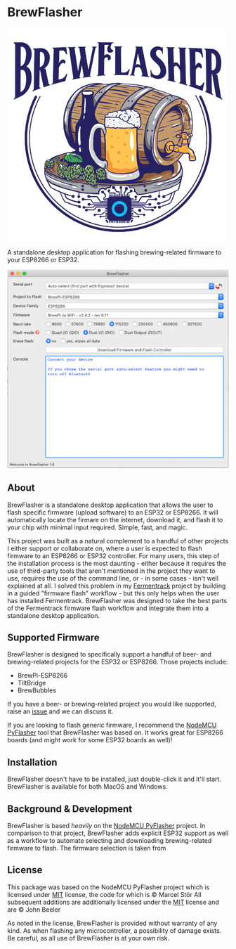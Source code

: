 # BrewFlasher
![BrewFlasher Logo](images/BrewFlasher.png)

A standalone desktop application for flashing brewing-related firmware to your ESP8266 or ESP32.


![Image of NodeMCU PyFlasher GUI](images/gui.png)

## About
BrewFlasher is a standalone desktop application that allows the user to flash specific firmware (upload software) to an ESP32 or ESP8266. It will automatically locate the firmare on the internet, download it, and flash it to your chip with minimal input required. Simple, fast, and magic.

This project was built as a natural complement to a handful of other projects I either support or collaborate on, where 
a user is expected to flash firmware to an ESP8266 or ESP32 controller. For many users, this step of the installation 
process is the most daunting - either because it requires the use of third-party tools that aren't mentioned in the 
project they want to use, requires the use of the command line, or - in some cases - isn't well explained at all. 
I solved this problem in my [Fermentrack](http://www.fermentrack.com/) project by building in a guided "firmware flash" 
workflow - but this only helps when the user has installed Fermentrack. BrewFlasher was designed to take the best parts 
of the Fermentrack firmware flash workflow and integrate them into a standalone desktop application.


## Supported Firmware
BrewFlasher is designed to specifically support a handful of beer- and brewing-related projects for the ESP32 or 
ESP8266. Those projects include:

- BrewPi-ESP8266
- TiltBridge
- BrewBubbles

If you have a beer- or brewing-related project you would like supported, raise an [issue](https://github.com/thorrak/brewflasher/issues) and we can discuss it. 

If you are looking to flash generic firmware, I recommend the [NodeMCU PyFlasher](https://github.com/marcelstoer/nodemcu-pyflasher) tool that BrewFlasher was based on. It works great for ESP8266 boards (and might work for some ESP32 boards as well)!


## Installation
BrewFlasher doesn't have to be installed, just double-click it and it'll start. BrewFlasher is available for both MacOS
and Windows.



## Background & Development
BrewFlasher is based *heavily* on the [NodeMCU PyFlasher](https://github.com/marcelstoer/nodemcu-pyflasher) project. In 
comparison to that project, BrewFlasher adds explicit ESP32 support as well as a workflow to automate selecting and
downloading brewing-related firmware to flash. The firmware selection is taken from 


## License
This package was based on the NodeMCU PyFlasher project which is licensed under [MIT](http://opensource.org/licenses/MIT) license, the code for which is © Marcel Stör
All subsequent additions are additionally licensed under the [MIT](http://opensource.org/licenses/MIT) license and are © John Beeler

As noted in the license, BrewFlasher is provided without warranty of any kind. As when flashing any microcontroller,
a possibility of damage exists. Be careful, as all use of BrewFlasher is at your own risk. 
